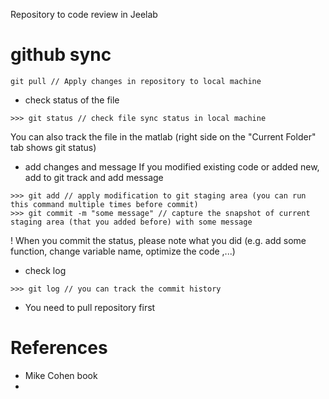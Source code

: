Repository to code review in Jeelab

# github sync
```
git pull // Apply changes in repository to local machine
```

- check status of the file
```
>>> git status // check file sync status in local machine
```
You can also track the file in the matlab (right side on the "Current Folder" tab shows git status)

- add changes and message
If you modified existing code or added new, add to git track and add message
```
>>> git add // apply modification to git staging area (you can run this command multiple times before commit)
>>> git commit -m "some message" // capture the snapshot of current staging area (that you added before) with some message
```
! When you commit the status, please note what you did (e.g. add some function, change variable name, optimize the code ,...)

- check log
```
>>> git log // you can track the commit history
```


- You need to pull repository first


# References
- Mike Cohen book
- 